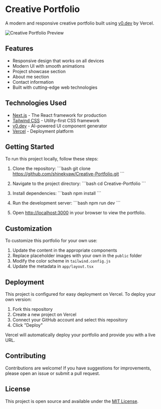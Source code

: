 # Creative Portfolio

A modern and responsive creative portfolio built using [v0.dev](https://v0.dev) by Vercel.

![Creative Portfolio Preview](./preview.png)


## Features

- Responsive design that works on all devices
- Modern UI with smooth animations
- Project showcase section
- About me section
- Contact information
- Built with cutting-edge web technologies

## Technologies Used

- [Next.js](https://nextjs.org/) - The React framework for production
- [Tailwind CSS](https://tailwindcss.com/) - Utility-first CSS framework
- [v0.dev](https://v0.dev) - AI-powered UI component generator
- [Vercel](https://vercel.com) - Deployment platform

## Getting Started

To run this project locally, follow these steps:

1. Clone the repository:
   \`\`\`bash
   git clone https://github.com/shinekyaw/Creative-Portfolio.git
   \`\`\`

2. Navigate to the project directory:
   \`\`\`bash
   cd Creative-Portfolio
   \`\`\`

3. Install dependencies:
   \`\`\`bash
   npm install
   \`\`\`

4. Run the development server:
   \`\`\`bash
   npm run dev
   \`\`\`

5. Open [http://localhost:3000](http://localhost:3000) in your browser to view the portfolio.

## Customization

To customize this portfolio for your own use:

1. Update the content in the appropriate components
2. Replace placeholder images with your own in the `public` folder
3. Modify the color scheme in `tailwind.config.js`
4. Update the metadata in `app/layout.tsx`

## Deployment

This project is configured for easy deployment on Vercel. To deploy your own version:

1. Fork this repository
2. Create a new project on Vercel
3. Connect your GitHub account and select this repository
4. Click "Deploy"

Vercel will automatically deploy your portfolio and provide you with a live URL.

## Contributing

Contributions are welcome! If you have suggestions for improvements, please open an issue or submit a pull request.

## License

This project is open source and available under the [MIT License](./LICENSE).
